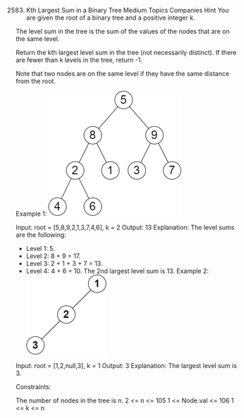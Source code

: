 2583. Kth Largest Sum in a Binary Tree
Medium
Topics
Companies
Hint
You are given the root of a binary tree and a positive integer k.

The level sum in the tree is the sum of the values of the nodes that are on the same level.

Return the kth largest level sum in the tree (not necessarily distinct). If there are fewer than k levels in the tree, return -1.

Note that two nodes are on the same level if they have the same distance from the root.

 

Example 1:
![](./res/img/i1.png)

Input: root = [5,8,9,2,1,3,7,4,6], k = 2
Output: 13
Explanation: The level sums are the following:
- Level 1: 5.
- Level 2: 8 + 9 = 17.
- Level 3: 2 + 1 + 3 + 7 = 13.
- Level 4: 4 + 6 = 10.
The 2nd largest level sum is 13.
Example 2:
![](./res/img/i2.png)


Input: root = [1,2,null,3], k = 1
Output: 3
Explanation: The largest level sum is 3.
 

Constraints:

The number of nodes in the tree is n.
2 <= n <= 105
1 <= Node.val <= 106
1 <= k <= n